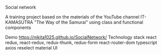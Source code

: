 Social network

A training project based on the materials of the YouTube channel IT-KAMASUTRA "The Way of the Samurai" using class and functional components

Demo
 https://nikita1025.github.io/SocialNetwork/
Technology stack
react
redux, react-redux, redux-thunk, redux-form
react-router-dom
typescript
axios
reselect
material UI
